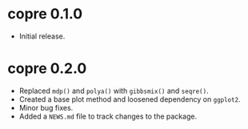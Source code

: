 # copre 0.1.0

* Initial release.

# copre 0.2.0

* Replaced `mdp()` and `polya()` with `gibbsmix()` and `seqre()`.
* Created a base plot method and loosened dependency on `ggplot2`.
* Minor bug fixes.
* Added a `NEWS.md` file to track changes to the package.
